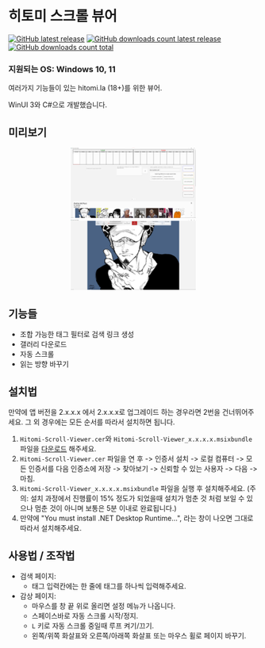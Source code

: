 # 히토미 스크롤 뷰어
[![GitHub latest release](https://img.shields.io/github/release/kaismic/Hitomi-Scroll-Viewer.svg?logo=github)](https://github.com/kaismic/Hitomi-Scroll-Viewer/releases/latest)
[![GitHub downloads count latest release](https://img.shields.io/github/downloads/kaismic/Hitomi-Scroll-Viewer/latest/total.svg?logo=github)](https://github.com/kaismic/Hitomi-Scroll-Viewer/releases/latest)
[![GitHub downloads count total](https://img.shields.io/github/downloads/kaismic/Hitomi-Scroll-Viewer/total.svg?logo=github)](https://github.com/kaismic/Hitomi-Scroll-Viewer/releases)


### 지원되는 OS: Windows 10, 11

여러가지 기능들이 있는 hitomi.la (18+)를 위한 뷰어.

WinUI 3와 C#으로 개발했습니다.

## 미리보기
<div align="center">
    <img src="images/preview1.png" style="width: 50%;">
    <img src="images/preview2.png" style="width: 50%;">
</div>

## 기능들
- 조합 가능한 태그 필터로 검색 링크 생성
- 갤러리 다운로드
- 자동 스크롤
- 읽는 방향 바꾸기

## 설치법
만약에 앱 버전을 2.x.x.x 에서 2.x.x.x로 업그레이드 하는 경우라면 2번을 건너뛰어주세요. 그 외 경우에는 모든 순서를 따라서 설치하면 됩니다.
1. `Hitomi-Scroll-Viewer.cer`와 `Hitomi-Scroll-Viewer_x.x.x.x.msixbundle` 파일을 [다운로드](https://github.com/kaismic/Hitomi-Scroll-Viewer/releases/latest) 해주세요.
2. `Hitomi-Scroll-Viewer.cer` 파일을 연 후 -> 인증서 설치 -> 로컬 컴퓨터 -> 모든 인증서를 다음 인증소에 저장 -> 찾아보기 -> 신뢰할 수 있는 사용자 -> 다음 -> 마침.
3. `Hitomi-Scroll-Viewer_x.x.x.x.msixbundle` 파일을 실행 후 설치해주세요. (주의: 설치 과정에서 진행률이 15% 정도가 되었을때 설치가 멈춘 것 처럼 보일 수 있으나 멈춘 것이 아니며 보통은 5분 이내로 완료됩니다.)
4. 만약에 "You must install .NET Desktop Runtime...", 라는 창이 나오면 그대로 따라서 설치해주세요.

## 사용법 / 조작법
- 검색 페이지:
    - 태그 입력칸에는 한 줄에 태그를 하나씩 입력해주세요.
- 감상 페이지:
    - 마우스를 창 끝 위로 올리면 설정 메뉴가 나옵니다.
    - 스페이스바로 자동 스크롤 시작/정지.
    - `L` 키로 자동 스크롤 중일때 루프 켜기/끄기.
    - 왼쪽/위쪽 화살표와 오른쪽/아래쪽 화살표 또는 마우스 휠로 페이지 바꾸기.
